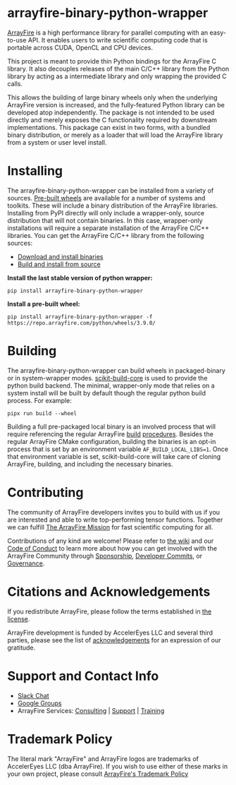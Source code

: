 # arrayfire-binary-python-wrapper

[ArrayFire](https://github.com/arrayfire/arrayfire) is a high performance library for parallel computing with an easy-to-use API. It enables users to write scientific computing code that is portable across CUDA, OpenCL and CPU devices.  

This project is meant to provide thin Python bindings for the ArrayFire C library. It also decouples releases of the main C/C++ library from the Python library by acting as a intermediate library and only wrapping the provided C calls.  

This allows the building of large binary wheels only when the underlying ArrayFire version is increased, and the fully-featured Python library can be developed atop independently. The package is not intended to be used directly and merely exposes the 
C functionality required by downstream implementations. This package can exist in two forms, with a bundled binary distribution, or merely as a loader that will load the ArrayFire library from a system or user level install.

# Installing

The arrayfire-binary-python-wrapper can be installed from a variety of sources. [Pre-built wheels](https://repo.arrayfire.com/python/wheels/3.9.0/) are available for a number of systems and toolkits. These will include a binary distribution of the ArrayFire libraries. Installing from PyPI directly will only include a wrapper-only, source distribution that will not contain binaries. In this case, wrapper-only installations will require a separate installation of the ArrayFire C/C++ libraries.
You can get the ArrayFire C/C++ library from the following sources:

- [Download and install binaries](https://arrayfire.com/download)
- [Build and install from source](https://github.com/arrayfire/arrayfire)


**Install the last stable version of python wrapper:**
```
pip install arrayfire-binary-python-wrapper
```

**Install a pre-built wheel:**
```
pip install arrayfire-binary-python-wrapper -f https://repo.arrayfire.com/python/wheels/3.9.0/
```

# Building
The arrayfire-binary-python-wrapper can build wheels in packaged-binary or in system-wrapper modes.
[scikit-build-core](https://github.com/scikit-build/scikit-build-core) is used to provide the python build backend.
The minimal, wrapper-only mode that relies on a system install will be built by default though the regular python build process. For example:
```
pipx run build --wheel
```
Building a full pre-packaged local binary is an involved process that will require referencing the regular ArrayFire [build](https://github.com/arrayfire/arrayfire/wiki/Build-Instructions-for-Linux) [procedures](https://github.com/arrayfire/arrayfire/wiki/Build-Instructions-for-Windows).
Besides the regular ArrayFire CMake configuration, building the binaries is an opt-in process that is set by an environment variable `AF_BUILD_LOCAL_LIBS=1`. Once that environment variable is set, scikit-build-core will take care of cloning ArrayFire, building, and including the necessary binaries.


# Contributing

The community of ArrayFire developers invites you to build with us if you are
interested and able to write top-performing tensor functions. Together we can
fulfill [The ArrayFire
Mission](https://github.com/arrayfire/arrayfire/wiki/The-ArrayFire-Mission-Statement)
for fast scientific computing for all.

Contributions of any kind are welcome! Please refer to [the
wiki](https://github.com/arrayfire/arrayfire/wiki) and our [Code of
Conduct](33) to learn more about how you can get involved with the ArrayFire
Community through
[Sponsorship](https://github.com/arrayfire/arrayfire/wiki/Sponsorship),
[Developer
Commits](https://github.com/arrayfire/arrayfire/wiki/Contributing-Code-to-ArrayFire),
or [Governance](https://github.com/arrayfire/arrayfire/wiki/Governance).

# Citations and Acknowledgements

If you redistribute ArrayFire, please follow the terms established in [the
license](LICENSE).

ArrayFire development is funded by AccelerEyes LLC and several third parties,
please see the list of [acknowledgements](ACKNOWLEDGEMENTS.md) for an
expression of our gratitude.

# Support and Contact Info

* [Slack Chat](https://join.slack.com/t/arrayfire-org/shared_invite/MjI4MjIzMDMzMTczLTE1MDI5ODg4NzYtN2QwNGE3ODA5OQ)
* [Google Groups](https://groups.google.com/forum/#!forum/arrayfire-users)
* ArrayFire Services:  [Consulting](http://arrayfire.com/consulting)  |  [Support](http://arrayfire.com/download)   |  [Training](http://arrayfire.com/training)

# Trademark Policy

The literal mark "ArrayFire" and ArrayFire logos are trademarks of AccelerEyes
LLC (dba ArrayFire). If you wish to use either of these marks in your own
project, please consult [ArrayFire's Trademark
Policy](http://arrayfire.com/trademark-policy/)
